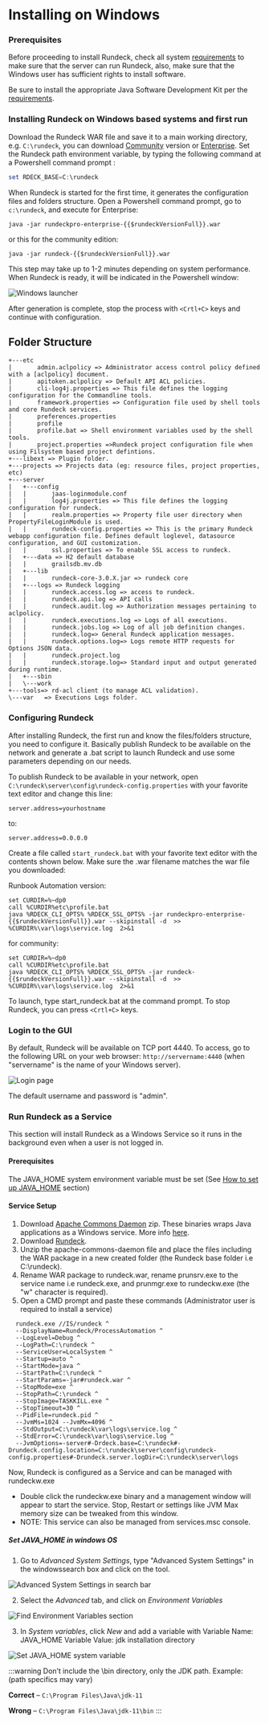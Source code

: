 # Installing on Windows

### Prerequisites

Before proceeding to install Rundeck, check all system [requirements](/administration/install/system-requirements.md) to make sure that the server can run Rundeck, also, make sure that the Windows user has sufficient rights to install software.

Be sure to install the appropriate Java Software Development Kit per the [requirements](/administration/install/system-requirements.md).

### Installing Rundeck on Windows based systems and first run

Download the Rundeck WAR file and save it to a main working directory, e.g. `C:\rundeck`, you can download [Community](https://www.rundeck.com/open-source/download) version or [Enterprise](https://download.rundeck.com/). Set the Rundeck path environment variable, by typing the following command at a Powershell command prompt :

```powershell
set RDECK_BASE=C:\rundeck
```

When Rundeck is started for the first time, it generates the configuration files and folders structure. Open a Powershell command prompt, go to `c:\rundeck`, and execute
for Enterprise:

```
java -jar rundeckpro-enterprise-{{$rundeckVersionFull}}.war
```

or this for the community edition:

```
java -jar rundeck-{{$rundeckVersionFull}}.war
```

This step may take up to 1-2 minutes depending on system performance. When Rundeck is ready, it will be indicated in the Powershell window:

![Windows launcher](/assets/img/windows-launcher.png)

After generation is complete, stop the process with `<Crtl+C>` keys and continue with configuration.

## Folder Structure

```
+---etc
|       admin.aclpolicy => Administrator access control policy defined with a [aclpolicy] document.
|       apitoken.aclpolicy => Default API ACL policies.
|       cli-log4j.properties => This file defines the logging configuration for the Commandline tools.
|       framework.properties => Configuration file used by shell tools and core Rundeck services.
|       preferences.properties
|       profile
|       profile.bat => Shell environment variables used by the shell tools.
|       project.properties =>Rundeck project configuration file when using Filsystem based project defintions.
+---libext => Plugin folder.
+---projects => Projects data (eg: resource files, project properties, etc)
+---server
|   +---config
|   |       jaas-loginmodule.conf
|   |       log4j.properties => This file defines the logging configuration for rundeck.
|   |       realm.properties => Property file user directory when PropertyFileLoginModule is used.
|   |       rundeck-config.properties => This is the primary Rundeck webapp configuration file. Defines default loglevel, datasource configuration, and GUI customization.
|   |       ssl.properties => To enable SSL access to rundeck.
|   +---data => H2 default database
|   |       grailsdb.mv.db
|   +---lib
|   |       rundeck-core-3.0.X.jar => rundeck core
|   +---logs => Rundeck logging
|   |       rundeck.access.log => access to rundeck.
|   |       rundeck.api.log => API calls
|   |       rundeck.audit.log => Authorization messages pertaining to aclpolicy.
|   |       rundeck.executions.log => Logs of all executions.
|   |       rundeck.jobs.log => Log of all job definition changes.
|   |       rundeck.log=> General Rundeck application messages.
|   |       rundeck.options.log=> Logs remote HTTP requests for Options JSON data.
|   |       rundeck.project.log
|   |       rundeck.storage.log=> Standard input and output generated during runtime.
|   +---sbin
|   \---work
+---tools=> rd-acl client (to manage ACL validation).
\---var   => Executions Logs folder.
```

### Configuring Rundeck

After installing Rundeck, the first run and know the files/folders structure, you need to configure it. Basically publish Rundeck to be available on the network and generate a .bat script to launch Rundeck and use some parameters depending on our needs.

To publish Rundeck to be available in your network, open `C:\rundeck\server\config\rundeck-config.properties` with your favorite text editor and change this line:

```properties
server.address=yourhostname
```

to:

```properties
server.address=0.0.0.0
```

Create a file called `start_rundeck.bat` with your favorite text editor with the contents shown below. Make sure the .war filename matches the war file you downloaded:

Runbook Automation version:

```batch
set CURDIR=%~dp0
call %CURDIR%etc\profile.bat
java %RDECK_CLI_OPTS% %RDECK_SSL_OPTS% -jar rundeckpro-enterprise-{{$rundeckVersionFull}}.war --skipinstall -d  >> %CURDIR%\var\logs\service.log  2>&1
```

for community:

```batch
set CURDIR=%~dp0
call %CURDIR%etc\profile.bat
java %RDECK_CLI_OPTS% %RDECK_SSL_OPTS% -jar rundeck-{{$rundeckVersionFull}}.war --skipinstall -d  >> %CURDIR%\var\logs\service.log  2>&1
```



To launch, type start_rundeck.bat at the command prompt. To stop Rundeck, you can press `<Crtl+C>` keys.

### Login to the GUI

By default, Rundeck will be available on TCP port 4440. To access, go to the following URL on your web browser: `http://servername:4440` (when "servername" is the name of your Windows server).

![Login page](/assets/img/login-page.png)

The default username and password is "admin".

### Run Rundeck as a Service

This section will install Rundeck as a Windows Service so it runs in the background even when a user is not logged in.
#### Prerequisites
The JAVA_HOME system environment variable must be set (See [How to set up JAVA_HOME](#set-java_home-in-windows-os) section)

#### Service Setup
1. Download [Apache Commons Daemon](https://dlcdn.apache.org//commons/daemon/binaries/windows/) zip. These binaries wraps Java applications as a Windows service. More info [here](https://commons.apache.org/proper/commons-daemon/procrun.html).
2. Download [Rundeck](https://www.rundeck.com/downloads).
3. Unzip the apache-commons-daemon file and place the files including the WAR package in a new created folder (the Rundeck base folder i.e C:\rundeck).
4. Rename WAR package to rundeck.war, rename prunsrv.exe to the service name i.e rundeck.exe, and prunmgr.exe to rundeckw.exe (the "w" character is required).
5. Open a CMD prompt and paste these commands (Administrator user is required to install a service)

```batch
  rundeck.exe //IS/rundeck ^
  --DisplayName=Rundeck/ProcessAutomation ^
  --LogLevel=Debug ^
  --LogPath=C:\rundeck ^
  --ServiceUser=LocalSystem ^
  --Startup=auto ^
  --StartMode=java ^
  --StartPath=C:\rundeck ^
  --StartParams=-jar#rundeck.war ^
  --StopMode=exe ^
  --StopPath=C:\rundeck ^
  --StopImage=TASKKILL.exe ^
  --StopTimeout=30 ^
  --PidFile=rundeck.pid ^
  --JvmMs=1024 --JvmMx=4096 ^
  --StdOutput=C:\rundeck\var\logs\service.log ^
  --StdError=C:\rundeck\var\logs\service.log ^
  --JvmOptions=-server#-Drdeck.base=C:\rundeck#-Drundeck.config.location=C:\rundeck\server\config\rundeck-config.properties#-Drundeck.server.logDir=C:\rundeck\server\logs
```

Now, Rundeck is configured as a Service and can be managed with rundeckw.exe

- Double click the rundeckw.exe binary and a management window will appear to start the service. Stop, Restart or settings like JVM Max memory size can be tweaked from this window.
- NOTE: This service can also be managed from services.msc console.

##### Set JAVA_HOME in windows OS
1. Go to *Advanced System Settings*, type "Advanced System Settings" in the windowssearch box and click on the tool.
   
![Advanced System Settings in search bar](/assets/img/win-javahome-1.png)

2. Select the *Advanced* tab, and click on *Environment Variables*

![Find Environment Variables section](/assets/img/win-javahome-2.png)

3. In *System variables*, click *New* and add a variable with
Variable Name: JAVA_HOME
Variable Value: jdk installation directory

![Set JAVA_HOME system variable](/assets/img/win-javahome-3.png)

:::warning
Don’t include the \bin directory, only the JDK path. Example: (path specifics may vary)

**Correct** – `C:\Program Files\Java\jdk-11`

**Wrong** – `C:\Program Files\Java\jdk-11\bin`
:::